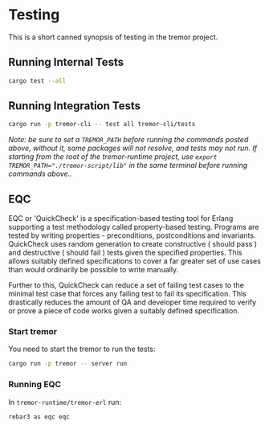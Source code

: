 # Testing

This is a short canned synopsis of testing in the tremor project.

## Running Internal Tests

```bash
cargo test --all
```

## Running Integration Tests

```bash
cargo run -p tremor-cli -- test all tremor-cli/tests
```

_Note: be sure to set a `TREMOR_PATH` before running the commands posted above, without it, some packages will not resolve, and tests may not run. If starting from the root of the tremor-runtime project, use `export TREMOR_PATH="./tremor-script/lib"` in the same terminal before running commands above.._


## EQC

EQC or 'QuickCheck' is a specification-based testing tool for Erlang supporting a test methodology called property-based testing. Programs are tested by writing properties - preconditions, postconditions and invariants. QuickCheck uses random generation to create constructive ( should pass ) and destructive ( should fail ) tests given the specified properties. This allows suitably defined specifications to cover a far greater set of use cases than would ordinarily be possible to write manually.

Further to this, QuickCheck can reduce a set of failing test cases to the minimal test case that forces any failing test to fail its specification. This drastically reduces the amount of QA and developer time required to verify or prove a piece of code works given a suitably defined specification.

### Start tremor

You need to start the tremor to run the tests:

```bash
cargo run -p tremor -- server run
```

### Running EQC

In `tremor-runtime/tremor-erl` run:

```bash
rebar3 as eqc eqc
```
